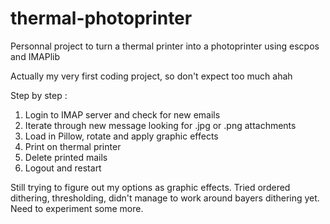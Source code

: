 # thermal-photoprinter
Personnal project to turn a thermal printer into a photoprinter using escpos and IMAPlib

Actually my very first coding project, so don't expect too much ahah

Step by step :
1. Login to IMAP server and check for new emails
2. Iterate through new message looking for .jpg or .png attachments
3. Load in Pillow, rotate and apply graphic effects
4. Print on thermal printer
5. Delete printed mails
6. Logout and restart

Still trying to figure out my options as graphic effects. Tried ordered dithering, thresholding, didn't manage to work around bayers dithering yet. Need to experiment some more.
